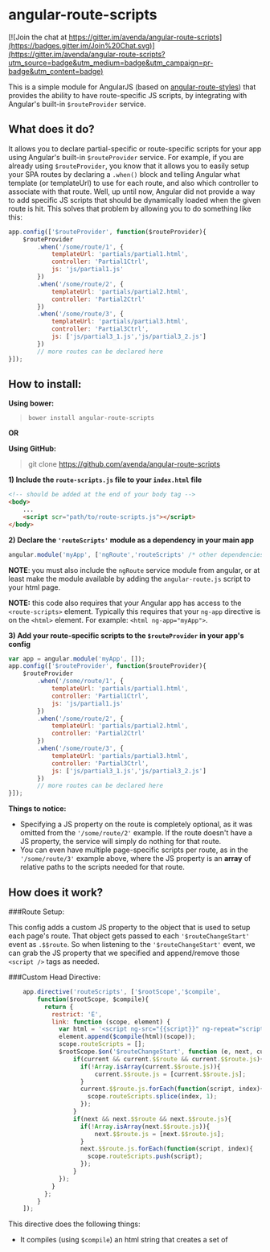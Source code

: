 angular-route-scripts
====================

[![Join the chat at https://gitter.im/avenda/angular-route-scripts](https://badges.gitter.im/Join%20Chat.svg)](https://gitter.im/avenda/angular-route-scripts?utm_source=badge&utm_medium=badge&utm_campaign=pr-badge&utm_content=badge)

This is a simple module for AngularJS (based on [angular-route-styles](https://github.com/tennisgent/angular-route-styles)) that provides the ability to have route-specific JS scripts, by integrating with Angular's built-in `$routeProvider` service.

What does it do?
---------------

It allows you to declare partial-specific or route-specific scripts for your app using
Angular's built-in `$routeProvider` service.  For example, if you are already using
`$routeProvider`, you know that it allows you to easily setup your SPA routes by declaring
a `.when()` block and telling Angular what template (or templateUrl) to use for each
route, and also which controller to associate with that route.  Well, up until now, Angular
did not provide a way to add specific JS scripts that should be dynamically loaded
when the given route is hit.  This solves that problem by allowing you to do something like this:

```javascript
app.config(['$routeProvider', function($routeProvider){
    $routeProvider
        .when('/some/route/1', {
            templateUrl: 'partials/partial1.html', 
            controller: 'Partial1Ctrl',
            js: 'js/partial1.js'
        })
        .when('/some/route/2', {
            templateUrl: 'partials/partial2.html',
            controller: 'Partial2Ctrl'
        })
        .when('/some/route/3', {
            templateUrl: 'partials/partial3.html',
            controller: 'Partial3Ctrl',
            js: ['js/partial3_1.js','js/partial3_2.js']
        })
        // more routes can be declared here
}]);
```

How to install:
---------------

**Using bower:**
> `bower install angular-route-scripts`

**OR**

**Using GitHub:**
> git clone https://github.com/avenda/angular-route-scripts

**1) Include the `route-scripts.js` file to your `index.html` file**

```html
<!-- should be added at the end of your body tag -->
<body>
    ...
    <script scr="path/to/route-scripts.js"></script>
</body>
```

**2) Declare the `'routeScripts'` module as a dependency in your main app**

```javascript
angular.module('myApp', ['ngRoute','routeScripts' /* other dependencies here */]);
```
**NOTE**: you must also include the `ngRoute` service module from angular, or at least make the
module available by adding the `angular-route.js` script
to your html page.

**NOTE:** this code also requires that your Angular app has access to the `<route-scripts>` element.  Typically this
requires that your `ng-app` directive is on the `<html>` element.  For example: `<html ng-app="myApp">`.

**3) Add your route-specific scripts to the `$routeProvider` in your app's config**

```javascript
var app = angular.module('myApp', []);
app.config(['$routeProvider', function($routeProvider){
    $routeProvider
        .when('/some/route/1', {
            templateUrl: 'partials/partial1.html', 
            controller: 'Partial1Ctrl',
            js: 'js/partial1.js'
        })
        .when('/some/route/2', {
            templateUrl: 'partials/partial2.html',
            controller: 'Partial2Ctrl'
        })
        .when('/some/route/3', {
            templateUrl: 'partials/partial3.html',
            controller: 'Partial3Ctrl',
            js: ['js/partial3_1.js','js/partial3_2.js']
        })
        // more routes can be declared here
}]);
```
**Things to notice:**
* Specifying a JS property on the route is completely optional, as it was omitted from the `'/some/route/2'` example. If the route doesn't have a JS property, the service will simply do nothing for that route.
* You can even have multiple page-specific scripts per route, as in the `'/some/route/3'` example above, where the JS property is an **array** of relative paths to the scripts needed for that route.


How does it work?
-----------------
###Route Setup:

This config adds a custom JS property to the object that is used to setup each page's route. That object gets passed to each `'$routeChangeStart'` event as `.$$route`. So when listening to the `'$routeChangeStart'` event, we can grab the JS property that we specified and append/remove those `<script />` tags as needed.

###Custom Head Directive:

```javascript
    app.directive('routeScripts', ['$rootScope','$compile',
        function($rootScope, $compile){
          return {
            restrict: 'E',
            link: function (scope, element) {
              var html = '<script ng-src="{{script}}" ng-repeat="script in routeScripts"></script>';
              element.append($compile(html)(scope));
              scope.routeScripts = [];
              $rootScope.$on('$routeChangeStart', function (e, next, current) {
                  if(current && current.$$route && current.$$route.js){
                    if(!Array.isArray(current.$$route.js)){
                        current.$$route.js = [current.$$route.js];
                    }
                    current.$$route.js.forEach(function(script, index){
                      scope.routeScripts.splice(index, 1);
                    });
                  }
                  if(next && next.$$route && next.$$route.js){
                    if(!Array.isArray(next.$$route.js)){
                        next.$$route.js = [next.$$route.js];
                    }
                    next.$$route.js.forEach(function(script, index){
                      scope.routeScripts.push(script);
                    });
                  }       
              });
            }
          };          
        }
    ]);
```

This directive does the following things:

* It compiles (using `$compile`) an html string that creates a set of <script /> tags for every item in the `scope.routescripts` object using `ng-repeat` and `ng-src`.
* It appends that compiled set of `<script />` elements to the `<route-scripts>` tag.
* It then uses the `$rootScope` to listen for `'$routeChangeStart'` events. For every `'$routeChangeStart'` event, it grabs the "current" `$$route` object (the route that the user is about to leave) and removes its partial-specific JS file(s) from the `<route-scripts>` tag. It also grabs the "next" `$$route` object (the route that the user is about to go to) and adds any of its partial-specific JS file(s) to the `<route-scripts>` tag.
* And the `ng-repeat` part of the compiled `<script />` tag handles all of the adding and removing of the page-specific scripts based on what gets added to or removed from the `scope.routescripts` object.